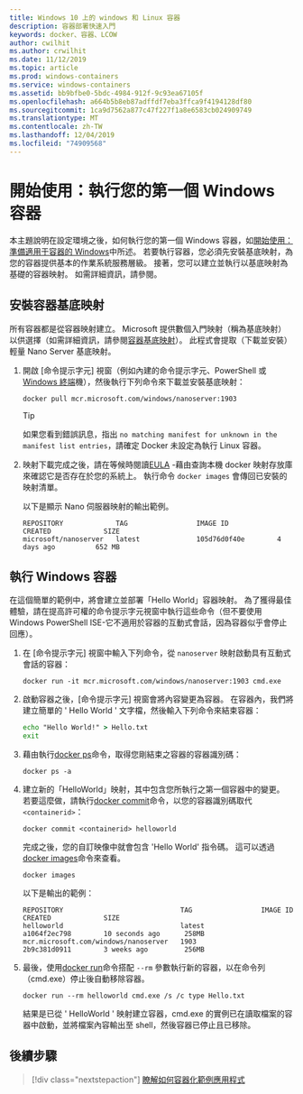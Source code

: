 ```yaml
---
title: Windows 10 上的 windows 和 Linux 容器
description: 容器部署快速入門
keywords: docker、容器、LCOW
author: cwilhit
ms.author: crwilhit
ms.date: 11/12/2019
ms.topic: article
ms.prod: windows-containers
ms.service: windows-containers
ms.assetid: bb9bfbe0-5bdc-4984-912f-9c93ea67105f
ms.openlocfilehash: a664b5b8eb87adffdf7eba3ffca9f4194128df80
ms.sourcegitcommit: 1ca9d7562a877c47f227f1a8e6583cb024909749
ms.translationtype: MT
ms.contentlocale: zh-TW
ms.lasthandoff: 12/04/2019
ms.locfileid: "74909568"
---
```

# <a name="get-started-run-your-first-windows-container"></a>開始使用：執行您的第一個 Windows 容器

本主題說明在設定環境之後，如何執行您的第一個 Windows 容器，如[開始使用：準備適用于容器的 Windows](./set-up-environment.md)中所述。 若要執行容器，您必須先安裝基底映射，為您的容器提供基本的作業系統服務層級。 接著，您可以建立並執行以基底映射為基礎的容器映射。 如需詳細資訊，請參閱。

## <a name="install-a-container-base-image"></a>安裝容器基底映射

所有容器都是從容器映射建立。 Microsoft 提供數個入門映射（稱為基底映射）以供選擇（如需詳細資訊，請參閱[容器基底映射](../manage-containers/container-base-images.md)）。 此程式會提取（下載並安裝）輕量 Nano Server 基底映射。

1. 開啟 [命令提示字元] 視窗（例如內建的命令提示字元、PowerShell 或[Windows 終端](https://www.microsoft.com/p/windows-terminal-preview/9n0dx20hk701?activetab=pivot:overviewtab)機），然後執行下列命令來下載並安裝基底映射：

   ```console
   docker pull mcr.microsoft.com/windows/nanoserver:1903
   ```

   > [!TIP]
   > 如果您看到錯誤訊息，指出 `no matching manifest for unknown in the manifest list entries`，請確定 Docker 未設定為執行 Linux 容器。

2. 映射下載完成之後，請在等候時閱讀[EULA](../images-eula.md) -藉由查詢本機 docker 映射存放庫來確認它是否存在於您的系統上。 執行命令 `docker images` 會傳回已安裝的映射清單。

   以下是顯示 Nano 伺服器映射的輸出範例。

   ```console
   REPOSITORY             TAG                 IMAGE ID            CREATED             SIZE
   microsoft/nanoserver   latest              105d76d0f40e        4 days ago          652 MB
   ```

## <a name="run-a-windows-container"></a>執行 Windows 容器

在這個簡單的範例中，將會建立並部署「Hello World」容器映射。 為了獲得最佳體驗，請在提高許可權的命令提示字元視窗中執行這些命令（但不要使用 Windows PowerShell ISE-它不適用於容器的互動式會話，因為容器似乎會停止回應）。

1. 在 [命令提示字元] 視窗中輸入下列命令，從 `nanoserver` 映射啟動具有互動式會話的容器：

   ```console
   docker run -it mcr.microsoft.com/windows/nanoserver:1903 cmd.exe
   ```
2. 啟動容器之後，[命令提示字元] 視窗會將內容變更為容器。 在容器內，我們將建立簡單的 ' Hello World ' 文字檔，然後輸入下列命令來結束容器：

   ```cmd
   echo "Hello World!" > Hello.txt
   exit
   ```   

3. 藉由執行[docker ps](https://docs.docker.com/engine/reference/commandline/ps/)命令，取得您剛結束之容器的容器識別碼：

   ```console
   docker ps -a
   ```

4. 建立新的「HelloWorld」映射，其中包含您所執行之第一個容器中的變更。 若要這麼做，請執行[docker commit](https://docs.docker.com/engine/reference/commandline/commit/)命令，以您的容器識別碼取代 `<containerid>`：

   ```console
   docker commit <containerid> helloworld
   ```

   完成之後，您的自訂映像中就會包含 'Hello World' 指令碼。 這可以透過[docker images](https://docs.docker.com/engine/reference/commandline/images/)命令來查看。

   ```console
   docker images
   ```

   以下是輸出的範例：

   ```console
   REPOSITORY                             TAG                 IMAGE ID            CREATED             SIZE
   helloworld                             latest              a1064f2ec798        10 seconds ago      258MB
   mcr.microsoft.com/windows/nanoserver   1903                2b9c381d0911        3 weeks ago         256MB
   ```

5. 最後，使用[docker run](https://docs.docker.com/engine/reference/commandline/run/)命令搭配 `--rm` 參數執行新的容器，以在命令列（cmd.exe）停止後自動移除容器。

   ```console
   docker run --rm helloworld cmd.exe /s /c type Hello.txt
   ```

   結果是已從 ' HelloWorld ' 映射建立容器，cmd.exe 的實例已在讀取檔案的容器中啟動，並將檔案內容輸出至 shell，然後容器已停止且已移除。

## <a name="next-steps"></a>後續步驟

> [!div class="nextstepaction"]
> [瞭解如何容器化範例應用程式](./building-sample-app.md)
